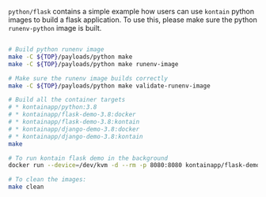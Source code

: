 `python/flask` contains a simple example how users can use `kontain` python
images to build a flask application. To use this, please make sure the python
`runenv-python` image is built.

```bash

# Build python runenv image
make -C ${TOP}/payloads/python make
make -C ${TOP}/payloads/python make runenv-image

# Make sure the runenv image builds correctly
make -C ${TOP}/payloads/python make validate-runenv-image

# Build all the container targets
# * kontainapp/python:3.8
# * kontainapp/flask-demo-3.8:docker 
# * kontainapp/flask-demo-3.8:kontain
# * kontainapp/django-demo-3.8:docker 
# * kontainapp/django-demo-3.8:kontain
make

# To run kontain flask demo in the background
docker run --device=/dev/kvm -d --rm -p 8080:8080 kontainapp/flask-demo-3.7:kontain

# To clean the images:
make clean
```